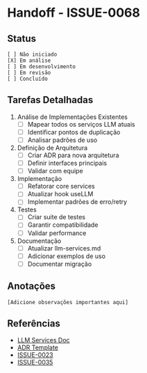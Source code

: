 # Handoff - ISSUE-0068

## Status
```plaintext
[ ] Não iniciado
[X] Em análise
[ ] Em desenvolvimento
[ ] Em revisão
[ ] Concluído
```

## Tarefas Detalhadas
1. Análise de Implementações Existentes
   - [ ] Mapear todos os serviços LLM atuais
   - [ ] Identificar pontos de duplicação
   - [ ] Analisar padrões de uso

2. Definição de Arquitetura
   - [ ] Criar ADR para nova arquitetura
   - [ ] Definir interfaces principais
   - [ ] Validar com equipe

3. Implementação
   - [ ] Refatorar core services
   - [ ] Atualizar hook useLLM
   - [ ] Implementar padrões de erro/retry

4. Testes
   - [ ] Criar suite de testes
   - [ ] Garantir compatibilidade
   - [ ] Validar performance

5. Documentação
   - [ ] Atualizar llm-services.md
   - [ ] Adicionar exemplos de uso
   - [ ] Documentar migração

## Anotações
```plaintext
[Adicione observações importantes aqui]
```

## Referências
- [LLM Services Doc](/docs/llm-services.md)
- [ADR Template](/docs/templates/adr/template.md)
- [ISSUE-0023](/issues/backlog/feature/ISSUE-0023-Implementar-hook-useLLM)
- [ISSUE-0035](/issues/backlog/feature/ISSUE-0035-Implementar-visualizacao-metricas-LLM)